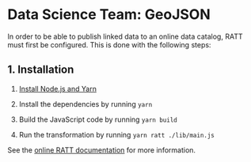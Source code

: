 # Data Science Team: GeoJSON

In order to be able to publish linked data to an online data catalog, RATT must first be configured.  This is done with the following steps:

## 1. Installation

1. [Install Node.js and Yarn](https://triply.cc/docs/common-steps-to-install)

2. Install the dependencies by running `yarn`

3. Build the JavaScript code by running `yarn build`

4. Run the transformation by running `yarn ratt ./lib/main.js`

See the [online RATT documentation](https://triply.cc/docs/ratt) for more information.
